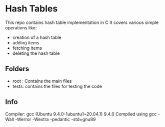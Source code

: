 # Hash Tables

This repo contains hash table implementation in C
It covers various simple operations like:

- creation of a hash table
- adding items
- fetching items
- deleting the hash table

## Folders

- root : Contains the main files
- tests: contains the files for testing the code

## Info
Compiler: gcc (Ubuntu 9.4.0-1ubuntu1~20.04.1) 9.4.0
Compiled using gcc -Wall -Werror -Wextra -pedantic -std=gnu89
